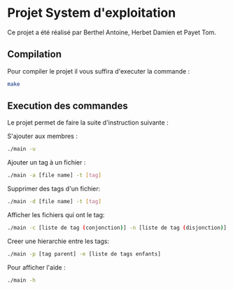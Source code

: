 # Projet System d'exploitation 

Ce projet a été réalisé par Berthel Antoine, Herbet Damien et Payet Tom.

## Compilation

Pour compiler le projet il vous suffira d'executer la commande :

```bash
make
```

## Execution des commandes

Le projet permet de faire la suite d'instruction suivante :

S'ajouter aux membres :

```bash
./main -u
```

Ajouter un tag à un fichier :

```bash
./main -a [file name] -t [tag]
```

Supprimer des tags d'un fichier:

```bash
./main -d [file name] -t [tag]
```

Afficher les fichiers qui ont le tag:

```bash
./main -c [liste de tag (conjonction)] -n [liste de tag (disjonction)]
```

Creer une hierarchie entre les tags:

```bash
./main -p [tag parent] -e [liste de tags enfants]
```

Pour afficher l'aide :

```bash
./main -h
```
